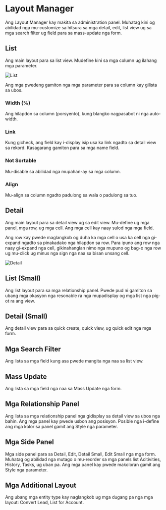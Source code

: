 # Layout Manager

Ang Layout Manager kay makita sa administration panel. Muhatag kini og abilidad nga mu-customize sa hitsura sa mga detail, edit, list view ug sa mga search filter ug field para sa mass-update nga form.

## List

Ang main layout para sa list view. Mudefine kini sa mga column ug ilahang mga parameter.

![List](../_static/images/administration/layout-manager/list.png)

Ang mga pwedeng gamiton nga mga parameter para sa column kay gilista sa ubos.

### Width (%)

Ang hilapdon sa column (porsyento), kung blangko nagpasabot ni nga auto-width.

### Link

Kung gicheck, ang field kay i-display isip usa ka link ngadto sa detail view sa rekord. Kasagarang gamiton para sa mga name field.

### Not Sortable

Mu-disable sa abilidad nga mupahan-ay sa mga column.

### Align

Mu-align sa column ngadto padulong sa wala o padulong sa tuo.

## Detail

Ang main layout para sa detail view ug sa edit view. Mu-define ug mga panel, mga row, ug mga cell. Ang mga cell kay naay sulod nga mga field.

Ang row kay pwede maglangkob og duha ka mga cell o usa ka cell nga gi-expand ngadto sa pinakadako nga hilapdon sa row. Para ipuno ang row nga naay gi-expand nga cell, gikinahanglan nimo nga mupuno og bag-o nga row ug mu-click ug minus nga sign nga naa sa bisan unsang cell.

![Detail](../_static/images/administration/layout-manager/detail.png)

## List (Small)

Ang list layout para sa mga relationship panel. Pwede pud ni gamiton sa ubang mga okasyon nga resonable ra nga mupadisplay og mga list nga pig-ot ra ang view.

## Detail (Small)

Ang detail view para sa quick create, quick view, ug quick edit nga mga form.

## Mga Search Filter

Ang lista sa mga field kung asa pwede mangita nga naa sa list view.

## Mass Update

Ang lista sa mga field nga naa sa Mass Update nga form.

## Mga Relationship Panel

Ang lista sa mga relationship panel nga gidisplay sa detail view sa ubos nga bahin. Ang mga panel kay pwede usbon ang posisyon. Posible nga i-define ang mga kolor sa panel gamit ang Style nga parameter.

## Mga Side Panel

Mga side panel para sa Detail, Edit, Detail Small, Edit Small nga mga form. Muhatag og abilidad nga mutago o mu-reorder sa mga panels list Acitivities, History, Tasks, ug uban pa. Ang mga panel kay pwede makoloran gamit ang Style nga parameter.

## Mga Additional Layout

Ang ubang mga entity type kay naglangkob ug mga dugang pa nga mga layout: Convert Lead, List for Account.
